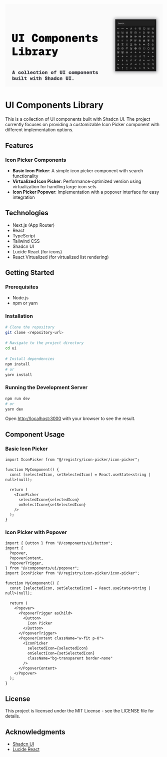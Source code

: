 ![UI Components Library](./public/og-image.png)

# UI Components Library

This is a collection of UI components built with Shadcn UI. The project currently focuses on providing a customizable Icon Picker component with different implementation options.

## Features

### Icon Picker Components

- **Basic Icon Picker**: A simple icon picker component with search functionality
- **Virtualized Icon Picker**: Performance-optimized version using virtualization for handling large icon sets
- **Icon Picker Popover**: Implementation with a popover interface for easy integration

## Technologies

- Next.js (App Router)
- React
- TypeScript
- Tailwind CSS
- Shadcn UI
- Lucide React (for icons)
- React Virtualized (for virtualized list rendering)

## Getting Started

### Prerequisites

- Node.js
- npm or yarn

### Installation

```bash
# Clone the repository
git clone <repository-url>

# Navigate to the project directory
cd ui

# Install dependencies
npm install
# or
yarn install
```

### Running the Development Server

```bash
npm run dev
# or
yarn dev
```

Open [http://localhost:3000](http://localhost:3000) with your browser to see the result.

## Component Usage

### Basic Icon Picker

```tsx
import IconPicker from "@/registry/icon-picker/icon-picker";

function MyComponent() {
  const [selectedIcon, setSelectedIcon] = React.useState<string | null>(null);

  return (
    <IconPicker
      selectedIcon={selectedIcon}
      onSelectIcon={setSelectedIcon}
    />
  );
}
```

### Icon Picker with Popover

```tsx
import { Button } from "@/components/ui/button";
import {
  Popover,
  PopoverContent,
  PopoverTrigger,
} from "@/components/ui/popover";
import IconPicker from "@/registry/icon-picker/icon-picker";

function MyComponent() {
  const [selectedIcon, setSelectedIcon] = React.useState<string | null>(null);

  return (
    <Popover>
      <PopoverTrigger asChild>
        <Button>
          Icon Picker
        </Button>
      </PopoverTrigger>
      <PopoverContent className="w-fit p-0">
        <IconPicker
          selectedIcon={selectedIcon}
          onSelectIcon={setSelectedIcon}
          className="bg-transparent border-none"
        />
      </PopoverContent>
    </Popover>
  );
}
```

## License

This project is licensed under the MIT License - see the LICENSE file for details.

## Acknowledgments

- [Shadcn UI](https://ui.shadcn.com/)
- [Lucide React](https://lucide.dev/)
